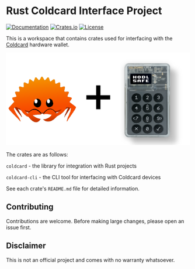 # Rust Coldcard Interface Project

[![Documentation](https://img.shields.io/docsrs/coldcard)](https://docs.rs/coldcard/latest/coldcard/)
[![Crates.io](https://img.shields.io/crates/v/coldcard.svg)](https://crates.io/crates/coldcard)
[![License](https://img.shields.io/crates/l/coldcard.svg)](https://github.com/alfred-hodler/rust-coldcard/blob/master/coldcard/LICENSE)

This is a workspace that contains crates used for interfacing with the [Coldcard](https://coldcard.com/) hardware wallet.

![Project Logo](logo.png)

The crates are as follows:

`coldcard` - the library for integration with Rust projects

`coldcard-cli` - the CLI tool for interfacing with Coldcard devices

See each crate's `README.md` file for detailed information.

## Contributing

Contributions are welcome. Before making large changes, please open an issue first.

## Disclaimer

This is not an official project and comes with no warranty whatsoever.